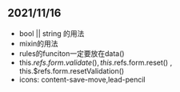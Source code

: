 ## 2021/11/16 
* bool || string 的用法
* mixin的用法
* rules的funciton一定要放在data()
* this.$refs.form.validate() , this.$refs.form.reset() , this.$refs.form.resetValidation()
* icons: content-save-move,lead-pencil
